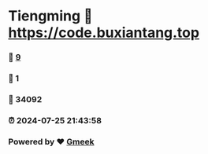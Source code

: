# Tiengming :link: https://code.buxiantang.top 
### :page_facing_up: [9](https://code.buxiantang.top/tag.html) 
### :speech_balloon: 1 
### :hibiscus: 34092 
### :alarm_clock: 2024-07-25 21:43:58 
### Powered by :heart: [Gmeek](https://github.com/Meekdai/Gmeek)
